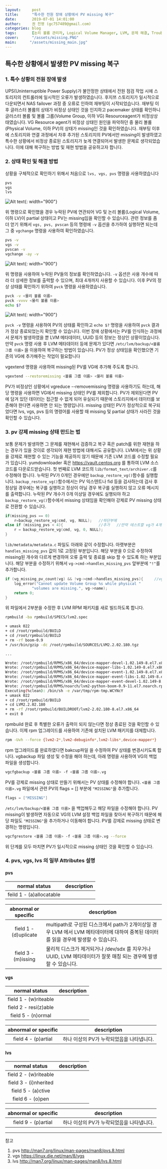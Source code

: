 ```yaml
---
layout:     post
title:      "특수한 전원 장애 상황에서 PV missing 복구"
date:       2019-07-01 14:01:00
author:     권 진영 (gc757489@gmail.com)
categories: blog
tags:       [논리 볼륨 관리자, Logical Volume Manager, LVM, 문제 해결, Troubleshooting]
cover:      "/assets/missing.PNG"
main:      "/assets/missing_main.jpg"
---
```


## 특수한 상황에서 발생한 PV missing 복구

### 1. 특수 상황의 전원 장애 발생

UPS(Uninterruptible Power Supply)가 불안정한 상태에서 전원 점검 작업 시에 스토리지의 컨트롤러에 일시적인 오류가 발생하였습니다.
후지쯔 스토리지가 일시적으로 다운되면서 NAS failover 과정 중 오류로 인하여 재부팅이 시작되었습니다.
재부팅 이후 글러스터 볼륨의 상태가 비정상 상태인 것을 인지하고 pacemaker 상태를 확인하니 글러스터 볼륨 및 볼륨 그룹(Volume Group, 이하 VG) Resourceagent가 비정상상태였습니다.
VG Resource agent가 비정상 상태인 원인을 파악하던 중 물리 볼륨(Physical Volume, 이하 PV)의 상태가 missing인 것을 확인하였습니다.
재부팅 이후에 스토리지와 연결 과정에서 차후 추가된 스토리지의 PV에서만 missing이 발생하였고
특수한 상황에서 비정상 종료된 스토리지가 늦게 연결되어서 발생한 문제로 생각되었습니다.
이에 대해 복구하는 방법 및 재현 방법을 공유하고자 합니다.

### 2. 상태 확인 및 해결 방법

상황을 구체적으로 확인하기 위해서 처음으로 `lvs, vgs, pvs` 명령을 사용하였습니다

```bash
pvs
vgs
lvs
```

![Alt text](/assets/missing.PNG){: width="900"}

위 명령으로 확인했을 경우 누락된 PV에 연관되어 VG 및 논리 볼륨(Logical Volume, 이하 LV)이 partial 상태이고 PV는 missing임을 확인할 수 있습니다.
관련 정보를 좀 더 얻기 위해서 `vgs, pvs, pvscan` 등의 명령에 `-v` 옵션을 추가하여 실행하면 되는데 그 중 `vgchange` 명령을 사용하여 확인하였습니다.

```bash
pvs -v
vgs -v
pvscan -v
vgchange -ay -v
```

![Alt text](/assets/vgchange_ay_v.PNG){: width="900"}

위 명령을 사용하여 누락된 PV들의 정보를 확인하였습니다.
`-v` 옵션은 사용 개수에 따라 더 상세한 정보를 출력할 수 있으며, 최대 4개까지 사용할 수 있습니다.
이후 PV의 정상 상태를 확인하기 위하여 `pvck` 명령을 사용하였습니다.

```bash
pvck -v <물리 볼륨 이름> 
pvck -vvvv <물리 볼륨 이름>
echo $?
```

![Alt text](/assets/pvck_echo.PNG){: width="900"}

`pvck -v` 명령을 사용하여 PV의 상태를 확인하고 `echo $?` 명령을 사용하여 `pvck` 결과가 정상 종료되었는지 확인할 수 있습니다.
이번 장애 상황에서는 PV를 인식하는 과정에서 문제가 발생하였을 뿐 LVM 메타데이터, UUID 등의 정보는 정상인 상황이었습니다.
만약 `pvck` 명령 사용 후 LVM 메타데이터 등에 문제가 있다면 `/etc/lvm/backup/<볼륨 그룹 이름>` 을 이용하여 복구하는 방법이 있습니다.
PV가 정상 상태임을 확인했으면 기존의 VG에 추가해주는 작업이 필요합니다

vgextend 명령을 사용하여 missing된 PV를 VG에 추가해 주도록 합니다.

```bash
vgextend --restoremissing <볼륨 그룹 이름> <물리 볼륨 이름>
```

PV가 비정상인 상황에서 vgreduce --removemissing 명령을 사용하기도 하는데, 해당 명령을 사용하면 VG에서 missing 상태인 PV를 제외합니다.
PV가 제외된다면 PV에 담겨 있던 데이터는 접근할 수 없게 되어 유실되기 때문에 스토리지에서 데이터를 보존해야 한다면 사용하면 안 되는 명령입니다.
missing 상태인 PV가 정상적으로 복구되었다면 lvs, vgs, pvs 등의 명령어를 사용할 때 missing 및 partial 상태가 사라진 것을 확인할 수 있습니다.

### 3. pv 강제 missing 상태 만드는 법

보통 문제가 발생하면 그 문제를 재현해서 검증하고 복구 혹은 patch를 위한 재현을 하는 경우가 있을 것이로 생각되어 재현 방법에 대해서도 공유합니다.
LVM에서는 위 상황을 강제로 재현할 수 있는 기능을 제공하지 않기 때문에 기존 LVM 코드를 수정할 필요가 있습니다.
yumdownloader 혹은 https://vault.centos.org 를 통하여 LVM 소스 코드를 다운로드받습니다.
첫 번째로 LVM 코드의 `lib/format_text/archiver.c`를 수정해야 합니다.
누락된 PV가 0개인 경우에만 `backup_restore_vg()`함수를 실행합니다.
`backup_restore_vg()`함수에서는 PV 익스텐트나 fid 등을 검사하는데 검사 후 정상일 경우에는 복구를 실행하고 정상이 아닐 경우 복구를 실행하지 않고 오류 메시지를 출력합니다.
누락된 PV 개수가 0개 이상일 경우에도 실행되야 하고 `backup_restore_vg()`함수에서 missing 상태임을 확인해야 강제로 PV missing 상태로 전환할 수 있습니다.

```c
if(missing_pvs == 0)
    r=backup_restore_vg(cmd, vg, NULL);   //하단부에
else if (missing_pvs < 4){                //추가   //만약 테스트할 vg가 4개 이상이라면 수정이 필요합니다.
    r = backup_restore_vg(cmd, vg, 0, NULL);
}
```

`lib/metadata/metadata.c` 파일도 아래와 같이 수정합니다. 
아랫부분은 `handles_missing_pvs` 값이 1로 고정된 부분입니다. 해당 부분을 0 으로 수정하여 missing된 개수와 다르게 변경하여 오류 출력 및 종료를 skip 할 수 있도록 하는 부분입니다.
해당 부분을 수정하기 위해서 `vg->cmd->handles_missing_pvs` 앞부분에 `"!"`를 추가합니다.
```c
if (vg_missing_pv_count(vg) && !vg->cmd->handles_missing_pvs){     //vg->cmd->handles_missing_pvs 앞부분에 "!"를 추가합니다.
    log_error("Cannot update Volume Group %s while physical " 
            "volumes are missing.", vg->name);
    return 0;
}
```

위 파일에서 2부분을 수정한 후 LVM RPM 패키지를 새로 빌드하도록 합니다.

```bash
rpmbuild -ba rpmbuild/SPECS/lvm2.spec

+ umask 022
+ cd /root/rpmbuild/BUILD
+ cd /root/rpmbuild/BUILD
+ rm -rf boom-0.9
+ /usr/bin/gzip -dc /root/rpmbuild/SOURCES/LVM2.2.02.180.tgz

...

Wrote: /root/rpmbuild/RPMS/x86_64/device-mapper-devel-1.02.149-8.el7.x86_64.rpm
Wrote: /root/rpmbuild/RPMS/x86_64/device-mapper-libs-1.02.149-8.el7.x86_64.rpm
Wrote: /root/rpmbuild/RPMS/x86_64/device-mapper-event-1.02.149-8.el7.x86_64.rpm
Wrote: /root/rpmbuild/RPMS/x86_64/device-mapper-event-libs-1.02.149-8.el7.x86_64.rpm
Wrote: /root/rpmbuild/RPMS/x86_64/device-mapper-event-devel-1.02.149-8.el7.x86_64.rpm
Wrote: /root/rpmbuild/RPMS/noarch/lvm2-python-boom-0.9-11.el7.noarch.rpm
Executing(%clean): /bin/sh -e /var/tmp/rpm-tmp.WCYNcY
+ umask 022
+ cd /root/rpmbuild/BUILD
+ cd LVM2.2.02.180
+ rm -rf /root/rpmbuild/BUILDROOT/lvm2-2.02.180-8.el7.x86_64
+ exit 0
```

rpmbuild 완료 후 특별한 오류가 출력이 되지 않는다면 정상 종료된 것을 확인할 수 있습니다.
이제 rpm 업그레이드를 사용하여 기존에 설치된 LVM 패키지를 대체합니다.

```bash
rpm -Uvh --force {lvm2-2*,lvm2-debuginfo*,lvm2-libs*,device-mapper*}
```

rpm 업그레이드를 완료하였다면 bakcup파일 을 수정하여 PV 상태를 변경시키도록 합니다. 
vgbackup 파일 생성 및 수정을 해야 하는데, 아래 명령을 사용하여 VG의 백업 파일을 생성합니다.

```bash
vgcfgbackup <볼륨 그룹 이름> -f <볼륨 그룹 이름>.vg
```

PV를 강제로 missing 상태로 만들기 위해서는 PV 상태를 수정해야 합니다.
`<볼륨 그룹 이름>.vg` 파일에서 관련 PV의 flags = [] 부분에 `"MISSING"`을 추가합니다.

```c
flags = ["MISSING"]
```

`/etc/lvm/backup/<볼륨 그룹 이름>` 을 백업해두고 해당 파일을 수정해야 합니다.
PV missing이 발생하면 자동으로 VG의 LVM 설정 백업 파일을 찾아서 복구하기 때문에 해당 파일도 `"MISSING"`을 추가하거나 이동해야 합니다.
PV를 강제로 missing 상태로 변경하는 명령입니다.

```bash
vgcfgrestore <볼륨 그룹 이름> -f <볼륨 그룹 이름>.vg --force 
```

위 단계를 모두 마치면 PV가 일시적으로 missing 상태인 것을 확인할 수 있습니다.

### 4. pvs, vgs, lvs 의 일부 Attributes 설명

#### pvs

| normal status               | description|
| :-------------------------: |-------------|
| feild 1 - (a)allocatable    | |

| abnormal or specific        | description|
| :-------------------------: |-------------|
| field 1 - (d)uplicate       | multipath로 구성된 디스크에서 path가 2개이상일 경우 LVM 에서 LVM 메타데이터에 대하여 중복된 데이터를 읽을 경우에 발생할 수 있습니다. |
| field 3 - (m)issing         | 물리적 디스크가 제거되거나 /dev/sdx 를 지우거나 UUID, LVM 메타데이터가 잘못 매칭 되는 경우에 발생할 수 있습니다. |

#### vgs

| normal status               | description|
| :-------------------------: |-------------|
| field 1 - (w)riteable       | |
| field 2 - resi(z)able       | |
| field 5 - (n)ormal          | |

| abnormal or specific        | description|
| :-------------------------: |-------------|
| field 4 - (p)artial         | 하나 이상의 PV가 누락되었음을 나타냅니다. |

#### lvs

| normal status               | description |
| :-------------------------: |-------------|
| field 2 - (w)riteable       | |
| field 3 - (i)nherited       | |
| field 5 - (a)ctive          | |
| field 6 - (o)pen            | |

| abnormal or specific        | description |
| :-------------------------: |-------------|
| field 9 - (p)artial         | 하나 이상의 PV가 누락되었음을 나타냅니다. |

- - -
참고
1. pvs http://man7.org/linux/man-pages/man8/pvs.8.html
2. vgs https://linux.die.net/man/8/vgs
3. lvs http://man7.org/linux/man-pages/man8/lvs.8.html

